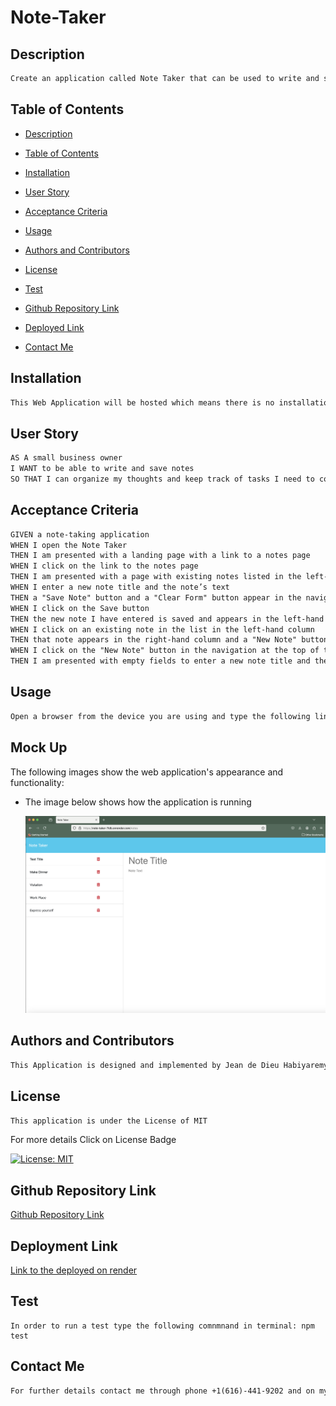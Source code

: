 # Note-Taker



## Description
```md
Create an application called Note Taker that can be used to write and save notes. This application will use an Express.js back end and will save and retrieve note data from a JSON file.
```
## Table of Contents

- [Description](#describution)
- [Table of Contents](#table-of-contents)
- [Installation](#installation)
- [User Story](#user-story)
- [Acceptance Criteria](#acceptance-criteria)
- [Usage](#usage)

- [Authors and Contributors](#authors-and-contributors)
- [License](#license)
- [Test](#test)
- [Github Repository Link](#github-repository-link)
- [Deployed Link](#deployed-link)
- [Contact Me](#contact-me)

## Installation
```md
This Web Application will be hosted which means there is no installation required. 

```
## User Story

```md
AS A small business owner
I WANT to be able to write and save notes
SO THAT I can organize my thoughts and keep track of tasks I need to complete
```

## Acceptance Criteria

```md
GIVEN a note-taking application
WHEN I open the Note Taker
THEN I am presented with a landing page with a link to a notes page
WHEN I click on the link to the notes page
THEN I am presented with a page with existing notes listed in the left-hand column, plus empty fields to enter a new note title and the note’s text in the right-hand column
WHEN I enter a new note title and the note’s text
THEN a "Save Note" button and a "Clear Form" button appear in the navigation at the top of the page
WHEN I click on the Save button
THEN the new note I have entered is saved and appears in the left-hand column with the other existing notes and the buttons in the navigation disappear
WHEN I click on an existing note in the list in the left-hand column
THEN that note appears in the right-hand column and a "New Note" button appears in the navigation
WHEN I click on the "New Note" button in the navigation at the top of the page
THEN I am presented with empty fields to enter a new note title and the note’s text in the right-hand column and the button disappears
```

## Usage

```md
Open a browser from the device you are using and type the following link in the urls address [](https://note-taker-7ldb.onrender.com) or click on it

```
## Mock Up

The following images show the web application's appearance and functionality:

* The image below shows how the application is running

    ![](./public/assets/images/noteshow.png)


## Authors and Contributors

```md
This Application is designed and implemented by Jean de Dieu Habiyaremye, a 2024 bootcamp students hosted by edx partering with MSU. This application is made possible through different guidance and advice of the Professor Jung and si different Teacher Assistance of the bootcamp
```
## License

```md
This application is under the License of MIT
```

For more details Click on License Badge   

[![License: MIT](https://img.shields.io/badge/License-MIT-yellow.svg)](LICENSE)
## Github Repository Link

[Github Repository Link](https://github.com/jahdona/Note-Taker)

## Deployment Link
[Link to the deployed on render](https://note-taker-7ldb.onrender.com)

## Test

```
In order to run a test type the following comnmnand in terminal: npm test
```
## Contact Me

```md
For further details contact me through phone +1(616)-441-9202 and on my Email: jahdonah@yahoo.com
```

